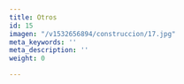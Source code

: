 ```yaml
---
title: Otros
id: 15
imagen: "/v1532656894/construccion/17.jpg"
meta_keywords: ''
meta_description: ''
weight: 0

---
```


